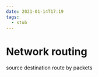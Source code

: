 ```yaml
---
date: 2021-01-14T17:19
tags: 
  - stub
---
```


# Network routing

source destination route by packets
